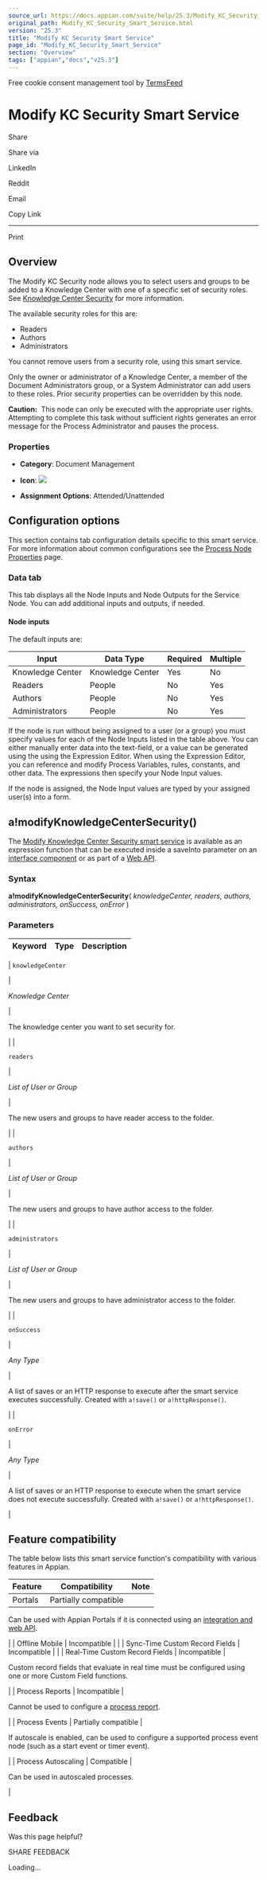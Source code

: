 ```yaml
---
source_url: https://docs.appian.com/suite/help/25.3/Modify_KC_Security_Smart_Service.html
original_path: Modify_KC_Security_Smart_Service.html
version: "25.3"
title: "Modify KC Security Smart Service"
page_id: "Modify_KC_Security_Smart_Service"
section: "Overview"
tags: ["appian","docs","v25.3"]
---
```



Free cookie consent management tool by [TermsFeed](https://www.termsfeed.com/)

# Modify KC Security Smart Service

Share

Share via

LinkedIn

Reddit

Email

Copy Link

* * *

Print

## Overview

The Modify KC Security node allows you to select users and groups to be added to a Knowledge Center with one of a specific set of security roles. See [Knowledge Center Security](folder-object.html#prodlink-knowledge-center-security) for more information.

The available security roles for this are:

-   Readers
-   Authors
-   Administrators

You cannot remove users from a security role, using this smart service.

Only the owner or administrator of a Knowledge Center, a member of the Document Administrators group, or a System Administrator can add users to these roles. Prior security properties can be overridden by this node.

**Caution:**  This node can only be executed with the appropriate user rights. Attempting to complete this task without sufficient rights generates an error message for the Process Administrator and pauses the process.

### Properties

-   **Category**: Document Management

-   **Icon**: ![](images/Smart_Service_Icons/Modify_KC_Security.png)

-   **Assignment Options**: Attended/Unattended

## Configuration options

This section contains tab configuration details specific to this smart service. For more information about common configurations see the [Process Node Properties](Process_Node_and_Smart_Service_Properties.html) page.

### Data tab

This tab displays all the Node Inputs and Node Outputs for the Service Node. You can add additional inputs and outputs, if needed.

#### Node inputs

The default inputs are:

| Input | Data Type | Required | Multiple |
| --- | --- | --- | --- |
| Knowledge Center | Knowledge Center | Yes | No |
| Readers | People | No | Yes |
| Authors | People | No | Yes |
| Administrators | People | No | Yes |

If the node is run without being assigned to a user (or a group) you must specify values for each of the Node Inputs listed in the table above. You can either manually enter data into the text-field, or a value can be generated using the using the Expression Editor. When using the Expression Editor, you can reference and modify Process Variables, rules, constants, and other data. The expressions then specify your Node Input values.

If the node is assigned, the Node Input values are typed by your assigned user(s) into a form.

## a!modifyKnowledgeCenterSecurity()

The [Modify Knowledge Center Security smart service](#) is available as an expression function that can be executed inside a saveInto parameter on an [interface component](SAIL_Components.html) or as part of a [Web API](Web_APIs.html).

### Syntax

**a!modifyKnowledgeCenterSecurity**( _knowledgeCenter, readers, authors, administrators, onSuccess, onError_ )

### Parameters

| Keyword | Type | Description |
| --- | --- | --- |
|
`knowledgeCenter`

 |

_Knowledge Center_

 |

The knowledge center you want to set security for.

 |
|

`readers`

 |

_List of User or Group_

 |

The new users and groups to have reader access to the folder.

 |
|

`authors`

 |

_List of User or Group_

 |

The new users and groups to have author access to the folder.

 |
|

`administrators`

 |

_List of User or Group_

 |

The new users and groups to have administrator access to the folder.

 |
|

`onSuccess`

 |

_Any Type_

 |

A list of saves or an HTTP response to execute after the smart service executes successfully. Created with `a!save()` or `a!httpResponse()`.

 |
|

`onError`

 |

_Any Type_

 |

A list of saves or an HTTP response to execute when the smart service does not execute successfully. Created with `a!save()` or `a!httpResponse()`.

 |

## Feature compatibility

The table below lists this smart service function's compatibility with various features in Appian.

| Feature | Compatibility | Note |
| --- | --- | --- |
| Portals | Partially compatible |
Can be used with Appian Portals if it is connected using an [integration and web API](portals-design.html#using-partially-compatible-functions-and-objects-in-a-portal).

 |
| Offline Mobile | Incompatible |  |
| Sync-Time Custom Record Fields | Incompatible |  |
| Real-Time Custom Record Fields | Incompatible |

Custom record fields that evaluate in real time must be configured using one or more Custom Field functions.

 |
| Process Reports | Incompatible |

Cannot be used to configure a [process report](Process_Reports.html).

 |
| Process Events | Partially compatible |

If autoscale is enabled, can be used to configure a supported process event node (such as a start event or timer event).

 |
| Process Autoscaling | Compatible |

Can be used in autoscaled processes.

 |

## Feedback

Was this page helpful?

SHARE FEEDBACK

Loading...